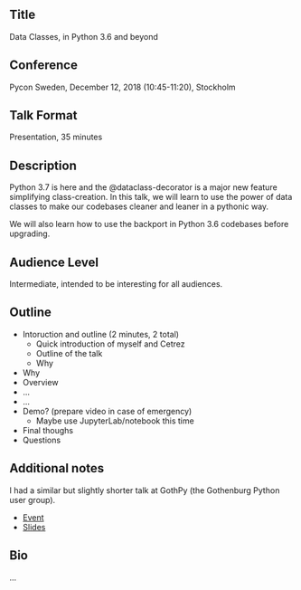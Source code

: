 ## Title
Data Classes, in Python 3.6 and beyond

## Conference
Pycon Sweden, December 12, 2018 (10:45-11:20), Stockholm

## Talk Format
Presentation, 35 minutes

## Description
Python 3.7 is here and the @dataclass-decorator is a major new feature 
simplifying class-creation. In this talk, we will learn to use the power of 
data classes to make our codebases cleaner and leaner in a pythonic way.

We will also learn how to use the backport in Python 3.6 codebases before 
upgrading.

## Audience Level
Intermediate, intended to be interesting for all audiences.

## Outline
 - Intoruction and outline (2 minutes, 2 total)
   - Quick introduction of myself and Cetrez
   - Outline of the talk
   - Why
 - Why
 - Overview
 - ...
 - ...
 - Demo? (prepare video in case of emergency)
   - Maybe use JupyterLab/notebook this time
 - Final thoughs
 - Questions

## Additional notes
I had a similar but slightly shorter talk at GothPy (the Gothenburg Python user
group). 
 - [Event](https://www.meetup.com/GothPy/events/249499024/)
 - [Slides](https://slides.com/hultner/python-dataclasses-gothpy-alexander-hultner#/)

## Bio
...

